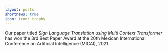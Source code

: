 ```yaml
---
layout: posts
shortnews: true
icon: icon: trophy
---
```

Our paper titled *Sign Language Translation using Multi Context Transformer* has won the 3rd Best Paper Award at the 20th Mexican International Conference on Artificial Intelligence (MICAI), 2021.

